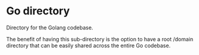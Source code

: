# Go directory

Directory for the Golang codebase.

The benefit of having this sub-directory is the option to have a root /domain directory that can be easily shared across the entire Go codebase.
